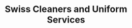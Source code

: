 ---
title: "Swiss Cleaners and Uniform Services"
url: /coventry/swiss-cleaners-and-uniform-services/
shop: laundry
---